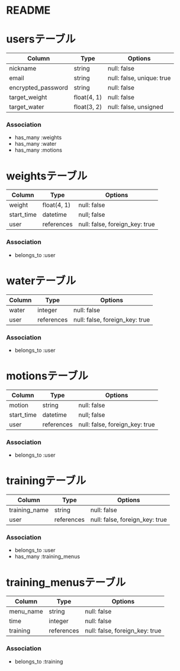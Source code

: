 # README

# usersテーブル
| Column             | Type             | Options                        |
| ------------------ | ---------------- | ------------------------------ |
| nickname           | string           | null: false                    |
| email              | string           | null: false, unique: true      |
| encrypted_password | string           | null: false                    |
| target_weight      | float(4, 1)      | null: false                    |
| target_water       | float(3, 2)      | null: false, unsigned          |

### Association
- has_many :weights
- has_many :water
- has_many :motions


# weightsテーブル
| Column             | Type             | Options                        |
| ------------------ | -----------------| ------------------------------ |
| weight             | float(4, 1)      | null: false                    |
| start_time         | datetime         | null; false                    |
| user               | references       | null: false, foreign_key: true |

### Association
- belongs_to :user


# waterテーブル
| Column             | Type       | Options                        |
| ------------------ | ---------- | ------------------------------ |
| water              | integer    | null: false                    |
| user               | references | null: false, foreign_key: true |

### Association
- belongs_to :user


# motionsテーブル
| Column             | Type       | Options                        |
| ------------------ | ---------- | ------------------------------ |
| motion             | string     | null: false                    |
| start_time         | datetime   | null; false                    |
| user               | references | null: false, foreign_key: true |

### Association
- belongs_to :user


# trainingテーブル
| Column             | Type       | Options                        |
| ------------------ | ---------- | ------------------------------ |
| training_name      | string     | null: false                    |
| user               | references | null: false, foreign_key: true |

### Association
- belongs_to :user
- has_many :training_menus


# training_menusテーブル
| Column             | Type       | Options                        |
| ------------------ | ---------- | ------------------------------ |
| menu_name          | string     | null: false                    |
| time               | integer    | null: false                    |
| training           | references | null: false, foreign_key: true |

### Association
- belongs_to :training
